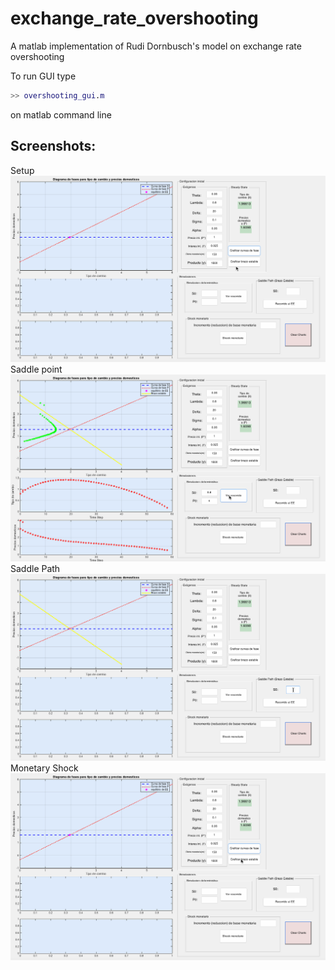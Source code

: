 # exchange_rate_overshooting
A matlab implementation of Rudi Dornbusch's model on exchange rate overshooting

To run GUI type 

```MATLAB
>> overshooting_gui.m
```

on matlab command line

## Screenshots:
Setup
![Alt text](/1.gif?raw=true "root locus fase diagram")
Saddle point
![Alt text](/2.gif?raw=true "saddle point, unstable")
Saddle Path
![Alt text](/3.gif?raw=true "saddle path, moving towards steady state")
Monetary Shock
![Alt text](/4.gif?raw=true "monetary shocks")
